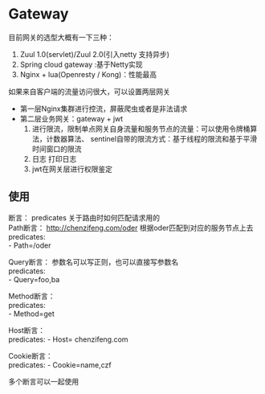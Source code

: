 # Gateway

目前网关的选型大概有一下三种：

1. Zuul 1.0(servlet)/Zuul 2.0(引入netty 支持异步)
2. Spring cloud gateway :基于Netty实现
3. Nginx + lua(Openresty / Kong)：性能最高

如果来自客户端的流量访问很大，可以设置两层网关

- 第一层Nginx集群进行控流，屏蔽爬虫或者是非法请求
- 第二层业务网关：gateway + jwt
    1. 进行限流，限制单点网关自身流量和服务节点的流量：可以使用令牌桶算法，计数器算法、 sentinel自带的限流方式：基于线程的限流和基于平滑时间窗口的限流
    2. 日志 打印日志
    3. jwt在网关层进行权限鉴定
  

## 使用

断言： predicates 关于路由时如何匹配请求用的  
Path断言：  http://chenzifeng.com/oder   根据oder匹配到对应的服务节点上去  
  predicates:  
    - Path=/oder

Query断言： 参数名可以写正则，也可以直接写参数名  
 predicates:  
    - Query=foo,ba

Method断言：  
  predicates:  
    - Method=get

Host断言：  
  predicates:
    - Host= chenzifeng.com
 
Cookie断言：  
  predicates:
    - Cookie=name,czf
  
多个断言可以一起使用  





